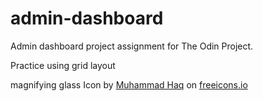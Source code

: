 # admin-dashboard

Admin dashboard project assignment for The Odin Project.

Practice using grid layout

magnifying glass Icon by <a href="https://freeicons.io/profile/823">Muhammad Haq</a> on <a href="https://freeicons.io">freeicons.io</a>

